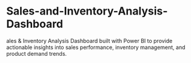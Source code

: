 # Sales-and-Inventory-Analysis-Dashboard
ales &amp; Inventory Analysis Dashboard built with Power BI to provide actionable insights into sales performance, inventory management, and product demand trends.

